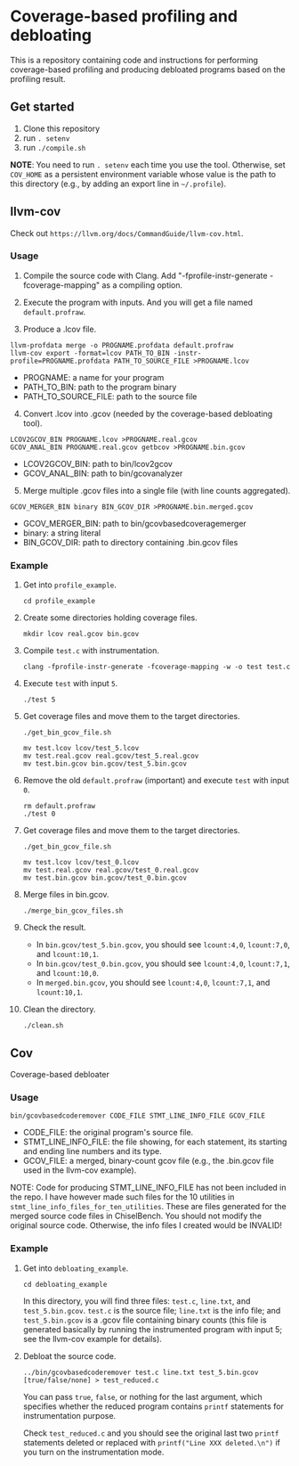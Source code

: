 # Coverage-based profiling and debloating

This is a repository containing code and instructions for performing coverage-based profiling and producing debloated programs based on the profiling result.

## Get started

1. Clone this repository
2. run `. setenv`
3. run `./compile.sh`

**NOTE**: You need to run `. setenv` each time you use the tool. Otherwise, set `COV_HOME` as a persistent environment variable whose value is the path to this directory (e.g., by adding an export line in `~/.profile`).

## llvm-cov

Check out `https://llvm.org/docs/CommandGuide/llvm-cov.html`.

### Usage

1. Compile the source code with Clang. Add "-fprofile-instr-generate -fcoverage-mapping" as a compiling option.

2. Execute the program with inputs. And you will get a file named `default.profraw`.

3. Produce a .lcov file.

  ```
  llvm-profdata merge -o PROGNAME.profdata default.profraw
  llvm-cov export -format=lcov PATH_TO_BIN -instr-profile=PROGNAME.profdata PATH_TO_SOURCE_FILE >PROGNAME.lcov
  ```
  
  - PROGNAME: a name for your program
  - PATH_TO_BIN: path to the program binary
  - PATH_TO_SOURCE_FILE: path to the source file
  
  
4. Convert .lcov into .gcov (needed by the coverage-based debloating tool).
  
  ```
  LCOV2GCOV_BIN PROGNAME.lcov >PROGNAME.real.gcov
  GCOV_ANAL_BIN PROGNAME.real.gcov getbcov >PROGNAME.bin.gcov
  ```
  
  - LCOV2GCOV_BIN: path to bin/lcov2gcov
  - GCOV_ANAL_BIN: path to bin/gcovanalyzer
  
5. Merge multiple .gcov files into a single file (with line counts aggregated).

  ```
  GCOV_MERGER_BIN binary BIN_GCOV_DIR >PROGNAME.bin.merged.gcov
  ```
  
  - GCOV_MERGER_BIN: path to bin/gcovbasedcoveragemerger
  - binary: a string literal
  - BIN_GCOV_DIR: path to directory containing .bin.gcov files
  
  
  
### Example

1. Get into `profile_example`.
   ```
   cd profile_example
   ```

2. Create some directories holding coverage files.
   ```
   mkdir lcov real.gcov bin.gcov
   ```

3. Compile `test.c` with instrumentation.
   ```
   clang -fprofile-instr-generate -fcoverage-mapping -w -o test test.c
   ```

4. Execute `test` with input `5`.
   ```
   ./test 5
   ```

5. Get coverage files and move them to the target directories.
   ```
   ./get_bin_gcov_file.sh

   mv test.lcov lcov/test_5.lcov
   mv test.real.gcov real.gcov/test_5.real.gcov
   mv test.bin.gcov bin.gcov/test_5.bin.gcov
   ```

6. Remove the old `default.profraw` (important) and execute `test` with input `0`.
   ```
   rm default.profraw
   ./test 0
   ```

7. Get coverage files and move them to the target directories.
   ```
   ./get_bin_gcov_file.sh

   mv test.lcov lcov/test_0.lcov
   mv test.real.gcov real.gcov/test_0.real.gcov
   mv test.bin.gcov bin.gcov/test_0.bin.gcov
   ```

8. Merge files in bin.gcov.
   ```
   ./merge_bin_gcov_files.sh
   ```

9. Check the result.
   - In `bin.gcov/test_5.bin.gcov`, you should see `lcount:4,0`, `lcount:7,0`, and `lcount:10,1`.
   - In `bin.gcov/test_0.bin.gcov`, you should see `lcount:4,0`, `lcount:7,1`, and `lcount:10,0`.
   - In `merged.bin.gcov`, you should see `lcount:4,0`, `lcount:7,1`, and `lcount:10,1`.

10. Clean the directory.
    ```
    ./clean.sh
    ```

## Cov

Coverage-based debloater

### Usage

```
bin/gcovbasedcoderemover CODE_FILE STMT_LINE_INFO_FILE GCOV_FILE
```

- CODE_FILE: the original program's source file.
- STMT_LINE_INFO_FILE: the file showing, for each statement, its starting and ending line numbers and its type.
- GCOV_FILE: a merged, binary-count gcov file (e.g., the .bin.gcov file used in the llvm-cov example).

NOTE: Code for producing STMT_LINE_INFO_FILE has not been included in the repo. I have however made such files for the 10 utilities in `stmt_line_info_files_for_ten_utilities`. These are files generated for the merged source code files in ChiselBench. You should not modify the original source code. Otherwise, the info files I created would be INVALID!


### Example

1. Get into `debloating_example`.
   ```
   cd debloating_example
   ```

   In this directory, you will find three files: `test.c`, `line.txt`, and `test_5.bin.gcov`. `test.c` is the source file; `line.txt` is the info file; and `test_5.bin.gcov` is a .gcov file containing binary counts (this file is generated basically by running the instrumented program with input 5; see the llvm-cov example for details).

2. Debloat the source code.
   ```
   ../bin/gcovbasedcoderemover test.c line.txt test_5.bin.gcov [true/false/none] > test_reduced.c
   ```

   You can pass `true`, `false`, or nothing for the last argument, which specifies whether the reduced program contains `printf` statements for instrumentation purpose.

   Check `test_reduced.c` and you should see the original last two `printf` statements deleted or replaced with `printf("Line XXX deleted.\n")` if you turn on the instrumentation mode.
